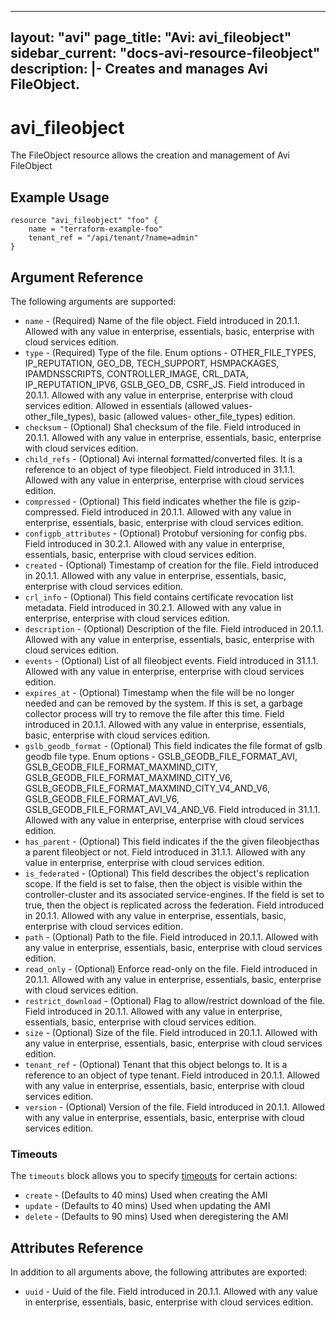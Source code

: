 <!--
    Copyright 2021 VMware, Inc.
    SPDX-License-Identifier: Mozilla Public License 2.0
-->
---
layout: "avi"
page_title: "Avi: avi_fileobject"
sidebar_current: "docs-avi-resource-fileobject"
description: |-
  Creates and manages Avi FileObject.
---

# avi_fileobject

The FileObject resource allows the creation and management of Avi FileObject

## Example Usage

```hcl
resource "avi_fileobject" "foo" {
    name = "terraform-example-foo"
    tenant_ref = "/api/tenant/?name=admin"
}
```

## Argument Reference

The following arguments are supported:

* `name` - (Required) Name of the file object. Field introduced in 20.1.1. Allowed with any value in enterprise, essentials, basic, enterprise with cloud services edition.
* `type` - (Required) Type of the file. Enum options - OTHER_FILE_TYPES, IP_REPUTATION, GEO_DB, TECH_SUPPORT, HSMPACKAGES, IPAMDNSSCRIPTS, CONTROLLER_IMAGE, CRL_DATA, IP_REPUTATION_IPV6, GSLB_GEO_DB, CSRF_JS. Field introduced in 20.1.1. Allowed with any value in enterprise, enterprise with cloud services edition. Allowed in essentials (allowed values- other_file_types), basic (allowed values- other_file_types) edition.
* `checksum` - (Optional) Sha1 checksum of the file. Field introduced in 20.1.1. Allowed with any value in enterprise, essentials, basic, enterprise with cloud services edition.
* `child_refs` - (Optional) Avi internal formatted/converted files. It is a reference to an object of type fileobject. Field introduced in 31.1.1. Allowed with any value in enterprise, enterprise with cloud services edition.
* `compressed` - (Optional) This field indicates whether the file is gzip-compressed. Field introduced in 20.1.1. Allowed with any value in enterprise, essentials, basic, enterprise with cloud services edition.
* `configpb_attributes` - (Optional) Protobuf versioning for config pbs. Field introduced in 30.2.1. Allowed with any value in enterprise, essentials, basic, enterprise with cloud services edition.
* `created` - (Optional) Timestamp of creation for the file. Field introduced in 20.1.1. Allowed with any value in enterprise, essentials, basic, enterprise with cloud services edition.
* `crl_info` - (Optional) This field contains certificate revocation list metadata. Field introduced in 30.2.1. Allowed with any value in enterprise, enterprise with cloud services edition.
* `description` - (Optional) Description of the file. Field introduced in 20.1.1. Allowed with any value in enterprise, essentials, basic, enterprise with cloud services edition.
* `events` - (Optional) List of all fileobject events. Field introduced in 31.1.1. Allowed with any value in enterprise, enterprise with cloud services edition.
* `expires_at` - (Optional) Timestamp when the file will be no longer needed and can be removed by the system. If this is set, a garbage collector process will try to remove the file after this time. Field introduced in 20.1.1. Allowed with any value in enterprise, essentials, basic, enterprise with cloud services edition.
* `gslb_geodb_format` - (Optional) This field indicates the file format of gslb geodb file type. Enum options - GSLB_GEODB_FILE_FORMAT_AVI, GSLB_GEODB_FILE_FORMAT_MAXMIND_CITY, GSLB_GEODB_FILE_FORMAT_MAXMIND_CITY_V6, GSLB_GEODB_FILE_FORMAT_MAXMIND_CITY_V4_AND_V6, GSLB_GEODB_FILE_FORMAT_AVI_V6, GSLB_GEODB_FILE_FORMAT_AVI_V4_AND_V6. Field introduced in 31.1.1. Allowed with any value in enterprise, enterprise with cloud services edition.
* `has_parent` - (Optional) This field indicates if the the given fileobjecthas a parent fileobject or not. Field introduced in 31.1.1. Allowed with any value in enterprise, enterprise with cloud services edition.
* `is_federated` - (Optional) This field describes the object's replication scope. If the field is set to false, then the object is visible within the controller-cluster and its associated service-engines. If the field is set to true, then the object is replicated across the federation. Field introduced in 20.1.1. Allowed with any value in enterprise, essentials, basic, enterprise with cloud services edition.
* `path` - (Optional) Path to the file. Field introduced in 20.1.1. Allowed with any value in enterprise, essentials, basic, enterprise with cloud services edition.
* `read_only` - (Optional) Enforce read-only on the file. Field introduced in 20.1.1. Allowed with any value in enterprise, essentials, basic, enterprise with cloud services edition.
* `restrict_download` - (Optional) Flag to allow/restrict download of the file. Field introduced in 20.1.1. Allowed with any value in enterprise, essentials, basic, enterprise with cloud services edition.
* `size` - (Optional) Size of the file. Field introduced in 20.1.1. Allowed with any value in enterprise, essentials, basic, enterprise with cloud services edition.
* `tenant_ref` - (Optional) Tenant that this object belongs to. It is a reference to an object of type tenant. Field introduced in 20.1.1. Allowed with any value in enterprise, essentials, basic, enterprise with cloud services edition.
* `version` - (Optional) Version of the file. Field introduced in 20.1.1. Allowed with any value in enterprise, essentials, basic, enterprise with cloud services edition.


### Timeouts

The `timeouts` block allows you to specify [timeouts](https://www.terraform.io/docs/configuration/resources.html#timeouts) for certain actions:

* `create` - (Defaults to 40 mins) Used when creating the AMI
* `update` - (Defaults to 40 mins) Used when updating the AMI
* `delete` - (Defaults to 90 mins) Used when deregistering the AMI

## Attributes Reference

In addition to all arguments above, the following attributes are exported:

* `uuid` -  Uuid of the file. Field introduced in 20.1.1. Allowed with any value in enterprise, essentials, basic, enterprise with cloud services edition.

